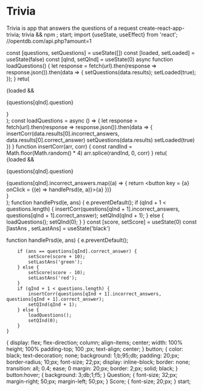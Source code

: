 # Trivia
Trivia is app that answers the questions of a request
create-react-app-trivia;
 trivia && npm ; start;
 import {useState, useEffect} from 'react';
//opentdb.com/api.php?amount=1

 const [questions, setQuestions] = useState([])
const [loaded, setLoaded] = useState(false)
const [qInd, setQInd] = useState(0)
async function loadQuestions() {
    let response = fetch(url).then(response => response.json()).then(data => {
        setQuestions(data.results);
        setLoaded(true);
    });
}
    retu(
        <div className="App">
          {loaded && <div>
          <p className = "Question">{questions[qInd].question}</p>
          </div>
          }
        </div>
       );
       const loadQuestions = async () => {
        let response = fetch(url).then(response => response.json()).then(data =>       {
           insertCorr(data.results[0].incorrect_answers, data.results[0].correct_answer)
           setQuestions(data.results)
           setLoaded(true)
          })
        }
        function insertCorr(arr, corr) {
            const randInd = Math.floor(Math.random() * 4)
            arr.splice(randInd, 0, corr)
        }
        retu(
            <div className="App">
              {loaded && <div>
              <p className = "Question">{questions[qInd].question}</p>
               {questions[qInd].incorrect_answers.map((a) => {
                return <button key = {a} onClick = {(e) => handlePrsd(e, a)}>{a}</button>
               })}
              </div>
              }
            </div>
           );
           function handlePrsd(e, ans) {
    e.preventDefault();
    if (qInd + 1 < questions.length) {
        insertCorr(questions[qInd + 1].incorrect_answers, questions[qInd + 1].correct_answer);
        setQInd(qInd + 1);
    } else {
        loadQuestions();
        setQInd(0);
    }
}
         const [score, setScore] = useState(0)
const [lastAns , setLastAns] = useState('black')
<p ; const className = "Score" ;style; {{color: lastAns}}Score; {score} p>
    function handlePrsd(e, ans) {
        e.preventDefault();

        if (ans == questions[qInd].correct_answer) {
            setScore(score + 10);
            setLastAns('green');
        } else {
            setScore(score - 10);
            setLastAns('red');
        }
        if (qInd + 1 < questions.length) {
            insertCorr(questions[qInd + 1].incorrect_answers, questions[qInd + 1].correct_answer);
            setQInd(qInd + 1);
        } else {
            loadQuestions();
            setQInd(0);
        }
    }
 {
    display: flex;
    flex-direction; column;
    align-items; center;
    width: 100%
    height; 100%
    padding-top; 100 ;px;
    text-align; center;
  }
  button; {
    color: black;
    text-decoration; none;
    background: 1;b;95;db;
    padding: 20;px;
    border-radius; 10;px;
    font-size; 22;px;
    display: inline-block;
    border: none;
    transition: all; 0.4; ease; 0
    margin: 20;px;
    border: 2;px; solid; black;
  }
  button:hover; {
    background: 3;db;1;f5;
  }
  Question; {
    font-size; 32;px;
    margin-right; 50;px;
    margin-left; 50;px;
  }
  Score; {
    font-size; 20;px;
  }
   start;
         
